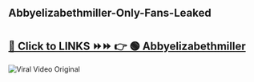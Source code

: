 
 ## Abbyelizabethmiller-Only-Fans-Leaked

# <h2><a href="https://clipsfans.com/Abbyelizabethmiller&ref=git">🔗 Click to LINKS ⏩⏩ 👉 🟢 Abbyelizabethmiller </a></h2>

<a href="https://clipsfans.com/Abbyelizabethmiller&ref=git" rel="nofollow" data-target="animated-image.originalLink"><img src="https://i.ibb.co.com/xMMVF88/686577567.gif" alt="Viral Video Original" style="max-width: 100%; display: inline-block;" data-target="animated-image.originalImage"></a>
